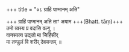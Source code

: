 +++
title = "०८ ग्राहिं पाप्मानम् अति"

+++
ग्राहिं पाप्मानम् अति ताꣳ अयाम +++(Bhatt. tāṃ)+++  
तमो व्यस्य प्र वदासि वल्गु ।  
वानस्पत्य उद्यतो मा जिहिंसीर्  
मा तण्डुलं वि शरीर् देवयन्तम् ॥